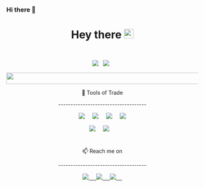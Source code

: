 ### Hi there 👋

<!--
**amanesque/amanesque** is a ✨ _special_ ✨ repository because its `README.md` (this file) appears on your GitHub profile.
-->


<!-- </p align="center">
<img src="https://hacknplan.com/wp-content/uploads/2015/10/solo-developers.png" /> -->

<h1 align="center"> Hey there <img src="https://raw.githubusercontent.com/nixin72/nixin72/master/wave.gif" width="25px">
</h1>

<p align="center">
</p> &nbsp;

<p align="center">
 <img src="https://badges.pufler.dev/years/amanesque"/> &nbsp;
 <img src="https://badges.pufler.dev/repos/amanesque"/> &nbsp;
</p>

<p align="center">
<img src="https://i.imgur.com/NTdxsUv.gif" height= "30" width="1000"/>
</p>

<p align="center"> 🔭 Tools of Trade</p>
<p align="center">------------------------------------</p>

<p align="center">
<img src="https://img.shields.io/badge/c++-%2300599C.svg?style=for-the-badge&logo=c%2B%2B&logoColor=white"/> &nbsp;&nbsp;&nbsp;
<img src="https://img.shields.io/badge/c%23-%23239120.svg?style=for-the-badge&logo=c-sharp&logoColor=white"/> &nbsp;&nbsp;&nbsp;
<img src="https://img.shields.io/badge/unrealengine-%23313131.svg?style=for-the-badge&logo=unrealengine&logoColor=white"/> &nbsp;&nbsp;&nbsp;
<img src="https://img.shields.io/badge/unity-%23000000.svg?style=for-the-badge&logo=unity&logoColor=white"/>
<p align="center">
<img src="https://img.shields.io/badge/git-%23F05033.svg?style=for-the-badge&logo=git&logoColor=white"/> &nbsp;&nbsp;&nbsp;
<img src="https://img.shields.io/badge/github-%23121011.svg?style=for-the-badge&logo=github&logoColor=white"/> &nbsp;&nbsp;&nbsp;
</p>

<h1></h1>

<p align="center">📫 Reach me on</p>
<p align="center">------------------------------------</p>

<p align="center">
<a href="mailto: amanvrma5799@gmail.com">
<img src="https://img.shields.io/badge/Gmail-D14836?style=for-the-badge&logo=gmail&logoColor=white"/> &nbsp;&nbsp;&nbsp;
</a>
<a href="https://www.linkedin.com/in/aman-verma-7b36941a0/">
 <img src="https://img.shields.io/badge/linkedin-%230077B5.svg?style=for-the-badge&logo=linkedin&logoColor=white"/> &nbsp;&nbsp;&nbsp;
 </a>
 <a href="">
 <img src="https://img.shields.io/badge/amanesque-%231DA1F2.svg?style=for-the-badge&logo=Twitter&logoColor=white"/> &nbsp;&nbsp;&nbsp;
 </a>
 <!-- <a href="https://open.spotify.com/user/wzqoocoaoq9svyw4u7u53fbpd?si=b6f5f67a17ad47ce">
 <img src="https://img.shields.io/badge/Spotify-1ED760?style=for-the-badge&logo=spotify&logoColor=white"/> &nbsp;&nbsp;&nbsp; -->
</p>

<!-- <h2 align="center">
  My Contribution Graph <img src="https://media.giphy.com/media/xUA7aZeLE2e0P7Znz2/giphy.gif" width="50">
</h2>
<p align="center">
  <img src="https://github.com/amanesque/amanesque/raw/output/github-contribution-grid-snake.svg" alt="snake"></center>
</p> -->

<!-- <p align="center">
<a href="">
Personal Website -->
